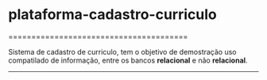 # plataforma-cadastro-curriculo
=======================================

Sistema de cadastro de curriculo, tem o objetivo de demostração uso compatilado de informação, entre os bancos **relacional** e não **relacional**.

--------------------------------------


